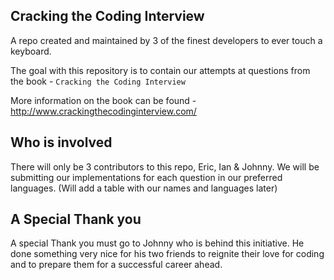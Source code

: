 ## Cracking the Coding Interview

A repo created and maintained by 3 of the finest developers to ever touch a keyboard.

The goal with this repository is to contain our attempts at questions from the book - `Cracking the Coding Interview`

More information on the book can be found - http://www.crackingthecodinginterview.com/

## Who is involved
There will only be 3 contributors to this repo, Eric, Ian & Johnny. We will be submitting our implementations for 
each question in our preferred languages. (Will add a table with our names and languages later)

## A Special Thank you
A special Thank you must go to Johnny who is behind this initiative. He done something very nice for his two friends
to reignite their love for coding and to prepare them for a successful career ahead. 